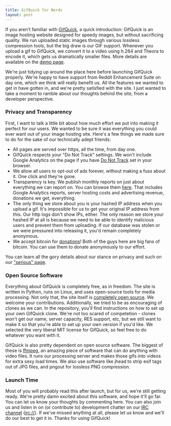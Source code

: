 ```yaml
---
title: GifQuick for Nerds
layout: post
---
```


If you aren't familiar with [GifQuick](https://gifquick.net), a quick introduction: GifQuick is an image
hosting website designed for speedy images, but without sacrificing quality. We run uploaded static images
through various lossless compression tools, but the big draw is our GIF support. Whenever you upload a gif
to GifQuick, we convert it to a video using h.264 and Theora to encode it, which gets us dramatically
smaller files. More details are available on the [demo page](https://gifquick.net/demo).

We're just tidying up around the place here before launching GifQuick properly. We're happy to have support
from Reddit Enhancement Suite on day one, which we think will really benefit us. All the features we wanted
to get in have gotten in, and we're pretty satisfied with the site. I just wanted to take a moment to ramble
about our thoughts behind the site, from a developer perspective.

### Privacy and Transparency

First, I want to talk a little bit about how much effort we put into making it perfect for our users. We
wanted to be sure it was everything you could ever want out of your image hosting site. Here's a few things
we made sure to do for the sake of our technically adept friends:

* All pages are served over https, all the time, from day one.
* GifQuick respects your "Do Not Track" settings. We won't include Google Analytics on the page if you have
  [Do Not Track](http://donottrack.us/) set in your browser.
* We allow all users to opt-out of ads forever, without making a fuss about it. One click and they're gone.
* Transparency is key. We publish monthly reports on just about everything we can report on. You can browse
  them [here](https://gifquick.net/transparency). That includes Google Analytics reports, server hosting
  costs and advertising revenue, donations we get, everything.
* The only thing we store about you is your hashed IP address when you upload a gif. It's impossible for us
  to get your original IP address from this. Our http logs don't show IPs, either. The only reason we store
  your hashed IP at all is because we need to be able to identify malicious users and prevent them from
  uploading. If our database was stolen or we were pressured into releasing it, you'd remain completely
  anonymous.
* We accept bitcoin for [donations](https://gifquick.net/donate)! Both of the guys here are big fans of
  bitcoin. You can use them to donate anonymously to our effort.

You can learn all the gory details about our stance on privacy and such on our
["serious" page](https://gifquick.net/serious).

### Open Source Software

Everything about GifQuick is completely free, as in freedom. The site is written in Python, runs on Linux,
and uses open-source tools for media processing. Not only that, the site itself is 
[completely open source](https://github.com/GifQuick/GifQuick). We welcome your contributions.
Additionally, we tried to be as encouraging of clones as we can. In the repository, you'll find instructions
on how to set up your own GifQuick clone. We're not too scared of competetion - clones won't get our name,
server capacity, RES support, etc, but we still want to make it so that you're able to set up your own
version if you'd like. We selected the very liberal MIT license for GifQuick, so feel free to do whatever
you want with it.

GifQuick is also pretty dependent on open source software. The biggest of these is
[ffmpeg](http://ffmpeg.org), an amazing piece of software that can do anything with video files. It runs our
processing server and makes those gifs into videos for extra sexy load times. We also use software like
jhead to strip exif tags out of JPG files, and pngout for lossless PNG compression.

### Launch Time

Most of you will probably read this after launch, but for us, we're still getting ready. We're pretty damn
excited about this software, and hope it'll go far. You can let us know your thoughts by commenting here.
You can also join us and listen in on (or contribute to) development chatter on our
[IRC channel](http://webchat.freenode.net/?channels=gifquick&uio=d4) ([irc://](irc://irc.freenode.net/gifquick)).
If we've missed anything at all, please let us know and we'll do our best to get it in. Thanks for using
GifQuick!
